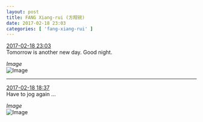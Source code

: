 ```yaml
---
layout: post
title: FANG Xiang-rui (方翔锐)
date: 2017-02-18 23:03
categories: [ 'fang-xiang-rui' ]
---
```


<div class="weibo-info">
  <a href="http://weibo.com/6117583008/Ew80YiCfO">2017-02-18 23:03</a>
</div>
Tomorrow is another new day. Good night.

<!-- more -->

*Image*  
![Image](http://wx2.sinaimg.cn/mw690/006G0KNGgy1fcv0rcjo8lj30ku0kugoa.jpg)

---

<div class="weibo-info">
  <a href="http://weibo.com/6117583008/Ew80YiCfO">2017-02-18 18:37</a>
</div>
Have to jog again …

*Image*  
![Image](http://wx4.sinaimg.cn/mw690/006G0KNGgy1fcut1r55zzj30fq0j3td0.jpg)
